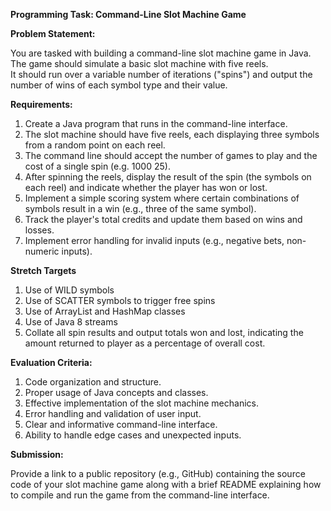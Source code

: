 **Programming Task: Command-Line Slot Machine Game**

**Problem Statement:**

You are tasked with building a command-line slot machine game in Java.  
The game should simulate a basic slot machine with five reels.  
It should run over a variable number of iterations ("spins") and output the number of wins of each symbol type and their value.

**Requirements:**

1. Create a Java program that runs in the command-line interface.
2. The slot machine should have five reels, each displaying three symbols from a random point on each reel.
3. The command line should accept the number of games to play and the cost of a single spin (e.g. 1000 25).  
4. After spinning the reels, display the result of the spin (the symbols on each reel) and indicate whether the player has won or lost.
5. Implement a simple scoring system where certain combinations of symbols result in a win (e.g., three of the same symbol).
6. Track the player's total credits and update them based on wins and losses.
8. Implement error handling for invalid inputs (e.g., negative bets, non-numeric inputs).

**Stretch Targets**
1. Use of WILD symbols
2. Use of SCATTER symbols to trigger free spins
3. Use of ArrayList and HashMap classes
4. Use of Java 8 streams
5. Collate all spin results and output totals won and lost, indicating the amount returned to player as a percentage of overall cost.

**Evaluation Criteria:**

1. Code organization and structure.
2. Proper usage of Java concepts and classes.
3. Effective implementation of the slot machine mechanics.
4. Error handling and validation of user input.
5. Clear and informative command-line interface.
6. Ability to handle edge cases and unexpected inputs.

**Submission:**

Provide a link to a public repository (e.g., GitHub) containing the source code of your slot machine game along with a brief README explaining how to compile and run the game from the command-line interface.
